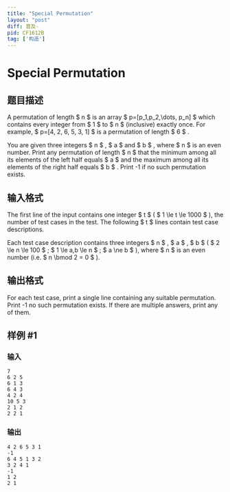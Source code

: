 ```yaml
---
title: "Special Permutation"
layout: "post"
diff: 普及-
pid: CF1612B
tag: ['构造']
---
```


# Special Permutation

## 题目描述

A permutation of length $ n $ is an array $ p=[p_1,p_2,\dots, p_n] $ which contains every integer from $ 1 $ to $ n $ (inclusive) exactly once. For example, $ p=[4, 2, 6, 5, 3, 1] $ is a permutation of length $ 6 $ .

You are given three integers $ n $ , $ a $ and $ b $ , where $ n $ is an even number. Print any permutation of length $ n $ that the minimum among all its elements of the left half equals $ a $ and the maximum among all its elements of the right half equals $ b $ . Print -1 if no such permutation exists.

## 输入格式

The first line of the input contains one integer $ t $ ( $ 1 \le t \le 1000 $ ), the number of test cases in the test. The following $ t $ lines contain test case descriptions.

Each test case description contains three integers $ n $ , $ a $ , $ b $ ( $ 2 \le n \le 100 $ ; $ 1 \le a,b \le n $ ; $ a \ne b $ ), where $ n $ is an even number (i.e. $ n \bmod 2 = 0 $ ).

## 输出格式

For each test case, print a single line containing any suitable permutation. Print -1 no such permutation exists. If there are multiple answers, print any of them.

## 样例 #1

### 输入

```
7
6 2 5
6 1 3
6 4 3
4 2 4
10 5 3
2 1 2
2 2 1
```

### 输出

```
4 2 6 5 3 1
-1
6 4 5 1 3 2 
3 2 4 1 
-1
1 2 
2 1
```

